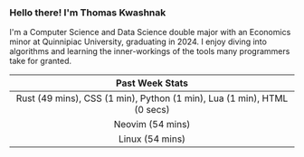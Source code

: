 
### Hello there! I'm Thomas Kwashnak

I'm a Computer Science and Data Science double major with an Economics
minor at Quinnipiac University, graduating in 2024.
I enjoy diving into algorithms and learning the inner-workings of the tools
many programmers take for granted.

| Past Week Stats |
| :---: |
| Rust (49 mins), CSS (1 min), Python (1 min), Lua (1 min), HTML (0 secs) |
| Neovim (54 mins) |
| Linux (54 mins) |

